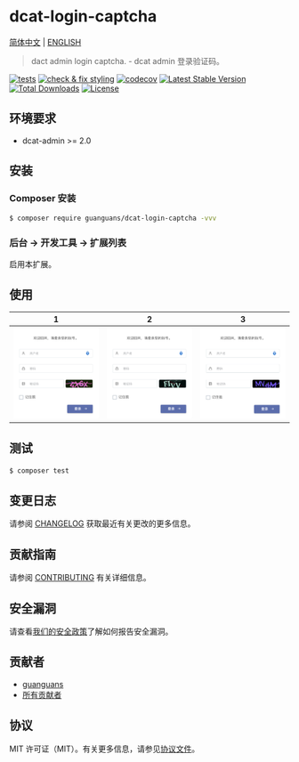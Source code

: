# dcat-login-captcha

[简体中文](README.md) | [ENGLISH](README-EN.md)

> dact admin login captcha. - dcat admin 登录验证码。

[![tests](https://github.com/guanguans/dcat-login-captcha/workflows/tests/badge.svg)](https://github.com/guanguans/dcat-login-captcha/actions)
[![check & fix styling](https://github.com/guanguans/dcat-login-captcha/actions/workflows/php-cs-fixer.yml/badge.svg)](https://github.com/guanguans/dcat-login-captcha/actions)
[![codecov](https://codecov.io/gh/guanguans/dcat-login-captcha/branch/main/graph/badge.svg?token=URGFAWS6S4)](https://codecov.io/gh/guanguans/dcat-login-captcha)
[![Latest Stable Version](https://poser.pugx.org/guanguans/dcat-login-captcha/v)](//packagist.org/packages/guanguans/dcat-login-captcha)
[![Total Downloads](https://poser.pugx.org/guanguans/dcat-login-captcha/downloads)](//packagist.org/packages/guanguans/dcat-login-captcha)
[![License](https://poser.pugx.org/guanguans/dcat-login-captcha/license)](//packagist.org/packages/guanguans/dcat-login-captcha)

## 环境要求

* dcat-admin >= 2.0

## 安装

### Composer 安装

``` bash
$ composer require guanguans/dcat-login-captcha -vvv
```

### 后台 -> 开发工具 -> 扩展列表

启用本扩展。

## 使用

 1 | 2 | 3
---|---|---
![usage](docs/display1.png)|![usage](docs/display2.png)|![usage](docs/display3.png)

## 测试

``` bash
$ composer test
```

## 变更日志

请参阅 [CHANGELOG](CHANGELOG.md) 获取最近有关更改的更多信息。

## 贡献指南

请参阅 [CONTRIBUTING](.github/CONTRIBUTING.md) 有关详细信息。

## 安全漏洞

请查看[我们的安全政策](../../security/policy)了解如何报告安全漏洞。

## 贡献者

* [guanguans](https://github.com/guanguans)
* [所有贡献者](../../contributors)

## 协议

MIT 许可证（MIT）。有关更多信息，请参见[协议文件](LICENSE)。
